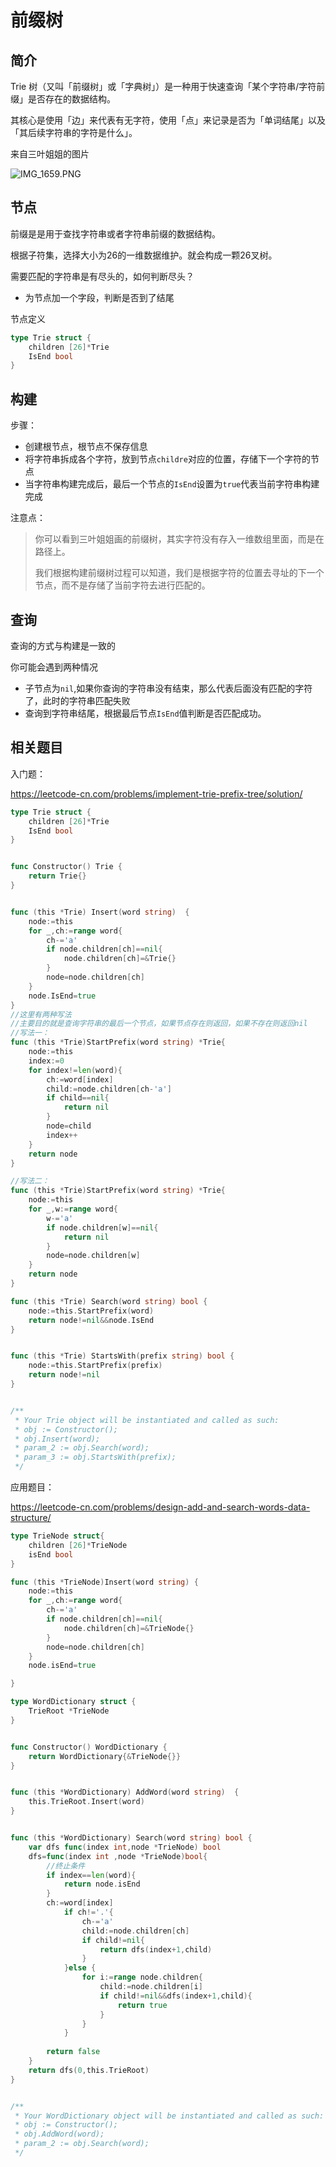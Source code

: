 # 前缀树

## 简介

Trie 树（又叫「前缀树」或「字典树」）是一种用于快速查询「某个字符串/字符前缀」是否存在的数据结构。

其核心是使用「边」来代表有无字符，使用「点」来记录是否为「单词结尾」以及「其后续字符串的字符是什么」。

来自三叶姐姐的图片

![IMG_1659.PNG](https://cdn.jsdelivr.net/gh/baici1/image-host/newimg/20211019103131.png)

## 节点

前缀是是用于查找字符串或者字符串前缀的数据结构。

根据子符集，选择大小为26的一维数据维护。就会构成一颗26叉树。

需要匹配的字符串是有尽头的，如何判断尽头？

* 为节点加一个字段，判断是否到了结尾

节点定义

```go
type Trie struct {
    children [26]*Trie
    IsEnd bool
}
```

## 构建

步骤：

* 创建根节点，根节点不保存信息
* 将字符串拆成各个字符，放到节点`childre`对应的位置，存储下一个字符的节点
* 当字符串构建完成后，最后一个节点的`IsEnd`设置为`true`代表当前字符串构建完成

注意点：

> 你可以看到三叶姐姐画的前缀树，其实字符没有存入一维数组里面，而是在路径上。
>
> 我们根据构建前缀树过程可以知道，我们是根据字符的位置去寻址的下一个节点，而不是存储了当前字符去进行匹配的。

## 查询

查询的方式与构建是一致的

你可能会遇到两种情况

* 子节点为`nil`,如果你查询的字符串没有结束，那么代表后面没有匹配的字符了，此时的字符串匹配失败
* 查询到字符串结尾，根据最后节点`IsEnd`值判断是否匹配成功。

## 相关题目

入门题：

https://leetcode-cn.com/problems/implement-trie-prefix-tree/solution/

```go
type Trie struct {
    children [26]*Trie
    IsEnd bool
}


func Constructor() Trie {
    return Trie{}
}


func (this *Trie) Insert(word string)  {
    node:=this
    for _,ch:=range word{
        ch-='a'
        if node.children[ch]==nil{
            node.children[ch]=&Trie{}
        }
        node=node.children[ch]
    }
    node.IsEnd=true
}
//这里有两种写法
//主要目的就是查询字符串的最后一个节点，如果节点存在则返回，如果不存在则返回nil
//写法一：
func (this *Trie)StartPrefix(word string) *Trie{
    node:=this
    index:=0
    for index!=len(word){
        ch:=word[index]
        child:=node.children[ch-'a']
        if child==nil{
            return nil
        }
        node=child
        index++
    }
    return node
}

//写法二：
func (this *Trie)StartPrefix(word string) *Trie{
    node:=this
    for _,w:=range word{
        w-='a'
        if node.children[w]==nil{
            return nil
        }
        node=node.children[w]
    } 
    return node
}

func (this *Trie) Search(word string) bool {
    node:=this.StartPrefix(word)
    return node!=nil&&node.IsEnd
}


func (this *Trie) StartsWith(prefix string) bool {
    node:=this.StartPrefix(prefix)
    return node!=nil
}


/**
 * Your Trie object will be instantiated and called as such:
 * obj := Constructor();
 * obj.Insert(word);
 * param_2 := obj.Search(word);
 * param_3 := obj.StartsWith(prefix);
 */
```

应用题目：

https://leetcode-cn.com/problems/design-add-and-search-words-data-structure/

```go
type TrieNode struct{
    children [26]*TrieNode
    isEnd bool
}

func (this *TrieNode)Insert(word string) {
    node:=this
    for _,ch:=range word{
        ch-='a'
        if node.children[ch]==nil{
            node.children[ch]=&TrieNode{}
        }
        node=node.children[ch]
    }
    node.isEnd=true

}

type WordDictionary struct {
    TrieRoot *TrieNode
}


func Constructor() WordDictionary {
    return WordDictionary{&TrieNode{}}
}


func (this *WordDictionary) AddWord(word string)  {
    this.TrieRoot.Insert(word)
}


func (this *WordDictionary) Search(word string) bool {
    var dfs func(index int,node *TrieNode) bool
    dfs=func(index int ,node *TrieNode)bool{
        //终止条件
        if index==len(word){
            return node.isEnd
        }
        ch:=word[index]
            if ch!='.'{
                ch-='a'
                child:=node.children[ch]
                if child!=nil{
                    return dfs(index+1,child)
                }
            }else {
                for i:=range node.children{
                    child:=node.children[i]
                    if child!=nil&&dfs(index+1,child){
                        return true
                    }
                }
            }
        
        return false 
    }
    return dfs(0,this.TrieRoot)
}


/**
 * Your WordDictionary object will be instantiated and called as such:
 * obj := Constructor();
 * obj.AddWord(word);
 * param_2 := obj.Search(word);
 */
```

